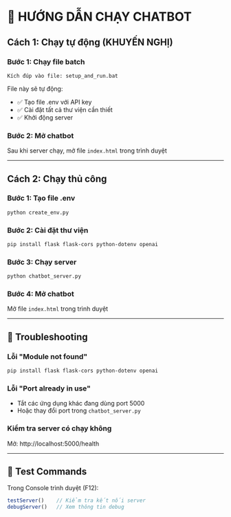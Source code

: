# 🚀 HƯỚNG DẪN CHẠY CHATBOT

## Cách 1: Chạy tự động (KHUYẾN NGHỊ)

### Bước 1: Chạy file batch
```
Kích đúp vào file: setup_and_run.bat
```

File này sẽ tự động:
- ✅ Tạo file .env với API key
- ✅ Cài đặt tất cả thư viện cần thiết
- ✅ Khởi động server

### Bước 2: Mở chatbot
Sau khi server chạy, mở file `index.html` trong trình duyệt

---

## Cách 2: Chạy thủ công

### Bước 1: Tạo file .env
```bash
python create_env.py
```

### Bước 2: Cài đặt thư viện
```bash
pip install flask flask-cors python-dotenv openai
```

### Bước 3: Chạy server
```bash
python chatbot_server.py
```

### Bước 4: Mở chatbot
Mở file `index.html` trong trình duyệt

---

## 🔧 Troubleshooting

### Lỗi "Module not found"
```bash
pip install flask flask-cors python-dotenv openai
```

### Lỗi "Port already in use"
- Tắt các ứng dụng khác đang dùng port 5000
- Hoặc thay đổi port trong `chatbot_server.py`

### Kiểm tra server có chạy không
Mở: http://localhost:5000/health

---

## 📱 Test Commands

Trong Console trình duyệt (F12):
```javascript
testServer()    // Kiểm tra kết nối server
debugServer()   // Xem thông tin debug
```
